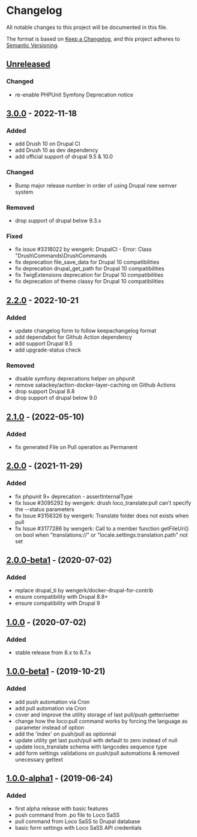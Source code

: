 # Changelog
All notable changes to this project will be documented in this file.

The format is based on [Keep a Changelog](https://keepachangelog.com/en/1.0.0/),
and this project adheres to [Semantic Versioning](https://semver.org/spec/v2.0.0.html).

## [Unreleased]
### Changed
- re-enable PHPUnit Symfony Deprecation notice

## [3.0.0] - 2022-11-18
### Added
- add Drush 10 on Drupal CI
- add Drush 10 as dev dependency
- add official support of drupal 9.5 & 10.0

### Changed
- Bump major release number in order of using Drupal new semver system

### Removed
- drop support of drupal below 9.3.x

### Fixed
- fix issue #3318022 by wengerk: DrupalCI - Error: Class "Drush\Commands\DrushCommands
- fix deprecation file_save_data for Drupal 10 compatibilities
- fix deprecation drupal_get_path for Drupal 10 compatibilities
- fix TwigExtensions deprecation for Drupal 10 compatibilities
- fix deprecation of theme classy for Drupal 10 compatibilities

## [2.2.0] - 2022-10-21
### Added
- update changelog form to follow keepachangelog format
- add dependabot for Github Action dependency
- add support Drupal 9.5
- add upgrade-status check

### Removed
- disable symfony deprecations helper on phpunit
- remove satackey/action-docker-layer-caching on Github Actions
- drop support Drupal 8.8
- drop support of drupal below 9.0

## [2.1.0] - (2022-05-10)
### Added
- fix generated File on Pull operation as Permanent

## [2.0.0] - (2021-11-29)
### Added
- fix phpunit 9+ deprecation - assertInternalType
- fix Issue #3095292 by wengerk: drush loco_translate:pull can't specify the --status parameters
- fix Issue #3156326 by wengerk: Translate folder does not exists when pull
- fix Issue #3177286 by wengerk: Call to a member function getFileUri() on bool when "translations://" or "locale.settings.translation.path" not set

## [2.0.0-beta1] - (2020-07-02)
### Added
- replace drupal_ti by wengerk/docker-drupal-for-contrib
- ensure compatibility with Drupal 8.8+
- ensure compatibility with Drupal 9

## [1.0.0] - (2020-07-02)
### Added
- stable release from 8.x to 8.7.x

## [1.0.0-beta1] - (2019-10-21)
### Added
- add push automation via Cron
- add pull automation via Cron
- cover and improve the utility storage of last pull/push getter/setter
- change how the loco:pull command works by forcing the language as parameter instead of option
- add the 'index' on push/pull as optionnal
- update utility get last push/pull with default to zero instead of null
- update loco_translate schema with langcodes sequence type
- add form settings validations on push/pull automations & removed unecessary gettext

## [1.0.0-alpha1] - (2019-06-24)
### Added
- first alpha release with basic features
- push command from .po file to Loco SaSS
- pull command from Loco SaSS to Drupal database
- basic form settings with Loco SaSS API credentials

[Unreleased]: https://github.com/antistatique/drupal-loco-translate/compare/3.0.0...HEAD
[3.0.0]: https://github.com/antistatique/drupal-loco-translate/compare/8.x-2.2...3.0.0
[2.2.0]: https://github.com/antistatique/drupal-loco-translate/compare/8.x-2.1...8.x-2.2
[2.1.0]: https://github.com/antistatique/drupal-loco-translate/compare/8.x-2.0...8.x-2.1
[2.0.0]: https://github.com/antistatique/drupal-loco-translate/compare/8.x-2.0-beta1...8.x-2.0
[2.0.0-beta1]: https://github.com/antistatique/drupal-loco-translate/compare/8.x-1.0...8.x-2.0-beta1
[1.0.0]: https://github.com/antistatique/drupal-loco-translate/compare/8.x-1.0-beta1...8.x-1.0
[1.0.0-beta1]: https://github.com/antistatique/drupal-loco-translate/compare/8.x-1.0-alpha1...8.x-1.0-beta1
[1.0.0-alpha1]: https://github.com/antistatique/drupal-loco-translate/releases/tag/8.x-1.0-alpha1
